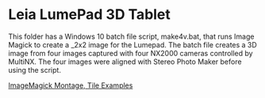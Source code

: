 # Leia LumePad 3D Tablet

This folder has a Windows 10 batch file script, make4v.bat, that runs Image Magick to create a _2x2 image for the Lumepad.
The batch file creates a 3D image from four images captured with four NX2000 cameras controlled by MultiNX.
The four images were aligned with Stereo Photo Maker before using the script.

[ImageMagick Montage, Tile Examples](https://legacy.imagemagick.org/Usage/montage/#tile)


